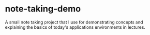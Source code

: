 # note-taking-demo
A small note taking project that I use for demonstrating concepts and explaining the basics of today's applications environments in lectures.
